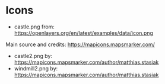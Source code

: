 # Icons

* castle.png from: https://openlayers.org/en/latest/examples/data/icon.png

Main source and credits: https://mapicons.mapsmarker.com/

* castle2.png by: https://mapicons.mapsmarker.com/author/matthias.stasiak
* windmill2.png by: https://mapicons.mapsmarker.com/author/matthias.stasiak
